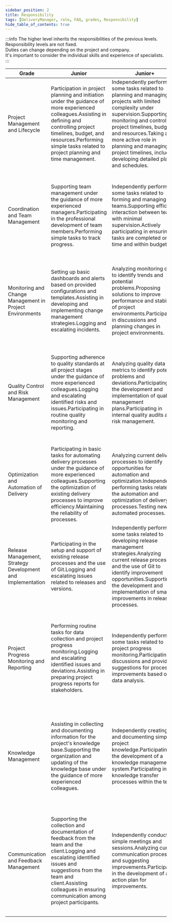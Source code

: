 ```yaml
---
sidebar_position: 2
title: Responsibility
tags: [DeliveryManager, role, FAQ, grades, Responsibility]
hide_table_of_contents: true
---
```

:::info
The higher level inherits the responsibilities of the previous levels.<br/>
Responsibility levels are not fixed.<br/>
Duties can change depending on the project and company.<br/>
It's important to consider the individual skills and experience of specialists.
:::


| Grade                                                       | Junior                                                                                                                                                                                                                                                     | Junior+                                                                                                                                                                                                                                                                                                                         | Middle                                                                                                                                                                                                                                                                                                                                   | Middle+                                                                                                                                                                                                                                                                        | Senior                                                                                                                                                                                                                                                                                                                      | Lead                                                                                                                                                                                                                                                                                                                            |
|-------------------------------------------------------------|------------------------------------------------------------------------------------------------------------------------------------------------------------------------------------------------------------------------------------------------------------|---------------------------------------------------------------------------------------------------------------------------------------------------------------------------------------------------------------------------------------------------------------------------------------------------------------------------------|------------------------------------------------------------------------------------------------------------------------------------------------------------------------------------------------------------------------------------------------------------------------------------------------------------------------------------------|--------------------------------------------------------------------------------------------------------------------------------------------------------------------------------------------------------------------------------------------------------------------------------|-----------------------------------------------------------------------------------------------------------------------------------------------------------------------------------------------------------------------------------------------------------------------------------------------------------------------------|---------------------------------------------------------------------------------------------------------------------------------------------------------------------------------------------------------------------------------------------------------------------------------------------------------------------------------|
| Project Management and Lifecycle                            | Participation in project planning and initiation under the guidance of more experienced colleagues.Assisting in defining and controlling project timelines, budget, and resources.Performing simple tasks related to project planning and time management. | Independently performing some tasks related to planning and managing projects with limited complexity under supervision.Supporting monitoring and controlling project timelines, budget, and resources.Taking a more active role in planning and managing project timelines, including developing detailed plans and schedules. | Independently planning and managing projects from initiation to closure for projects of medium complexity.Controlling project timelines, budget, and resources.Full responsibility for planning and managing project timelines, including task coordination between teams.                                                               | Independently planning and managing most aspects of the project.Defining and controlling timelines, budget, and resources for complex projects.Communicating with clients and stakeholders.Solving complex tasks and conflicts.                                                | Planning and managing large and complex projects from initiation to closure.Leading the project team.Full responsibility for strategic planning and timeline management, including developing long-term plans and strategies.                                                                                               | Leading and strategically managing a portfolio of projects, including multi-component and cross-functional projects.Developing and implementing planning and timeline management strategies for the entire organization, including process optimization and best practice implementation.                                       |
| Coordination and Team Management                            | Supporting team management under the guidance of more experienced managers.Participating in the professional development of team members.Performing simple tasks to track progress.                                                                        | Independently performing some tasks related to forming and managing teams.Supporting efficient interaction between teams with minimal supervision.Actively participating in ensuring tasks are completed on time and within budget.                                                                                             | Independently forming and managing development, testing, and deployment teams.Ensuring effective interaction between teams for medium complexity projects.Full responsibility for the timely and budget-compliant completion of tasks by the team.Participating in the development and support of team members' professional growth.     | Working on complex projects.Ensuring effective team collaboration and communication.Resolving conflicts and issues within the team.Mentoring and supporting team members.                                                                                                      | Developing and implementing team management strategies.Overseeing the execution of a project portfolio.Communicating with senior management.                                                                                                                                                                                | Leading the Delivery Manager team.Developing and implementing programs for professional skills development and career growth within the organization.Developing and implementing strategies for ensuring effective interaction between teams at the organizational level.                                                       |
| Monitoring and Change Management in Project Environments    | Setting up basic dashboards and alerts based on provided configurations and templates.Assisting in developing and implementing change management strategies.Logging and escalating incidents.                                                              | Analyzing monitoring data to identify trends and potential problems.Proposing solutions to improve performance and stability of project environments.Participating in discussions and planning changes in project environments.                                                                                                 | Developing and implementing simple change management strategies.Setting up and optimizing monitoring systems for more accurate and effective performance tracking of project environments.Collaborating with DevOps and other technical teams to coordinate changes.                                                                     | Implementing new monitoring systems and ensuring their security.Ensuring the reliability of monitoring systems and their compliance with security standards.Coordinating and managing change processes to minimize disruptions and downtime.                                   | Developing and implementing a strategy for monitoring project environments and managing changes.Communicating with senior management.                                                                                                                                                                                       | Leading the overall monitoring and change management system at the organizational level.Conducting strategic planning and development of monitoring and change management systems.Managing risks and responding to incidents at the organizational level.                                                                       |
| Quality Control and Risk Management                         | Supporting adherence to quality standards at all project stages under the guidance of more experienced colleagues.Logging and escalating identified risks and issues.Participating in routine quality monitoring and reporting.                            | Analyzing quality data and metrics to identify potential problems and deviations.Participating in the development and implementation of quality management plans.Participating in internal quality audits and risk management.                                                                                                  | Independently ensuring adherence to quality standards at all project stages.Developing and implementing quality control procedures and managing their execution.Managing simple project risks.Maintaining regular quality and risk reports, presenting reports to management.                                                            | Optimizing existing quality control procedures and risk management to improve efficiency.Analyzing complex quality issues and risks, developing strategies to address them.                                                                                                    | Developing comprehensive quality control and risk management strategies for complex projects.Leading initiatives to enhance quality and mitigate risks across multiple projects.Reporting to senior management on quality and risk metrics.                                                                                 | Leading organizational quality control and risk management efforts.Implementing enterprise-wide quality standards and risk mitigation strategies.Overseeing risk management and quality assurance programs across the organization.Engaging with executive leadership to align quality and risk objectives with business goals. |
| Optimization and Automation of Delivery                     | Participating in basic tasks for automating delivery processes under the guidance of more experienced colleagues.Supporting the optimization of existing delivery processes to improve efficiency.Maintaining the reliability of processes.                | Analyzing current delivery processes to identify opportunities for automation and optimization.Independently performing tasks related to the automation and optimization of delivery processes.Testing new automated processes.                                                                                                 | Independently developing and implementing automated delivery processes.Optimizing processes to enhance their technical efficiency and reliability.Collaborating with development and operations support teams to coordinate automation initiatives.                                                                                      | Developing, implementing, and optimizing complex automated processes.Evaluating and implementing best practices and standards of automation in delivery processes.Documenting automation and optimization processes.                                                           | Making key decisions on automation architecture and strategy.Leading large-scale projects for the automation and optimization of delivery processes.Developing and implementing automation and optimization strategies at the organizational level.                                                                         | Overseeing the execution of all projects.Communicating with senior management.Managing risks associated with the automation and optimization of delivery processes.                                                                                                                                                             |
| Release Management, Strategy Development and Implementation | Participating in the setup and support of existing release processes and the use of Git.Logging and escalating issues related to releases and versions.                                                                                                    | Independently performing some tasks related to developing release management strategies.Analyzing current release processes and the use of Git to identify improvement opportunities.Supporting the development and implementation of small improvements in release processes.                                                  | Developing and implementing strategies for the use of Git and release processes to ensure efficient deployment of updates and new features.Developing, implementing, and optimizing simple release management strategies.Documenting release management processes.                                                                       | Analyzing and resolving complex issues related to release processes and the use of Git.Managing communications with stakeholders regarding releases.Ensuring the integration of release processes with other organizational systems and tools.                                 | Developing and implementing organization-wide release management strategies.Implementing best practices and standards for release management.Making key decisions on release and Git strategy and architecture.                                                                                                             | Overseeing the execution of all projects.Communicating with senior management.Managing risks associated with releases and the use of Git.                                                                                                                                                                                       |
| Project Progress Monitoring and Reporting                   | Performing routine tasks for data collection and project progress monitoring.Logging and escalating identified issues and deviations.Assisting in preparing project progress reports for stakeholders.                                                     | Independently performing some tasks related to project progress monitoring.Participating in discussions and providing suggestions for process improvements based on data analysis.                                                                                                                                              | Regularly monitoring project progress, including key performance indicators (KPIs).Independently preparing and presenting project progress reports to stakeholders.Analyzing project metrics and developing recommendations for process improvements and addressing identified issues.Documenting monitoring and reporting processes.    | Developing and implementing project progress monitoring systems to enhance accuracy and efficiency.Leading initiatives to improve monitoring and reporting processes.Analyzing complex issues and providing strategic recommendations to improve project performance.          | Developing and implementing organizational-level project progress monitoring strategies.Ensuring the integration of monitoring systems with other project management tools.Making key decisions regarding the structure and content of project progress reports.                                                            | Managing large initiatives to improve monitoring and reporting processes.Communicating with senior management.Managing risks associated with project monitoring and reporting.                                                                                                                                                  |
| Knowledge Management                                        | Assisting in collecting and documenting information for the project's knowledge base.Supporting the organization and updating of the knowledge base under the guidance of more experienced colleagues.                                                     | Independently creating and documenting simple project knowledge.Participating in the development of a knowledge management system.Participating in knowledge transfer processes within the team.                                                                                                                                | Creating and maintaining a structured project knowledge base.Ensuring the documentation is up-to-date and accessible to all team members.Developing and implementing procedures for efficient knowledge storage and transfer within the team.Organizing regular training sessions and facilitating knowledge sharing among team members. | Implementing best practices and technologies for knowledge management in the project.Analyzing complex knowledge management issues and developing solutions to address them.                                                                                                   | Evaluating and implementing advanced technologies and methods to improve knowledge management.Developing and implementing organization-wide knowledge management strategies.Ensuring the integration of knowledge management systems with other corporate systems.                                                          | Managing large initiatives to improve knowledge management processes and their integration with other corporate systems.Overseeing the execution of all projects.Communicating with senior management.                                                                                                                          |
| Communication and Feedback Management                       | Supporting the collection and documentation of feedback from the team and the client.Logging and escalating identified issues and suggestions from the team and client.Assisting colleagues in ensuring communication among project participants.          | Independently conducting simple meetings and sessions.Analyzing current communication processes and suggesting improvements.Participating in the development of an action plan for improvements.                                                                                                                                | Ensuring regular and effective communication among all project participants.Independently collecting and analyzing feedback from the team and client.                                                                                                                                                                                    | Conducting deep analysis of complex issues related to communication and feedback, and developing solutions to address them.Documenting communication and feedback processes.Ensuring the integration of communication processes with other management and operational systems. | Leading initiatives to improve communication processes and implementing changes based on feedback.Making key decisions regarding the structure and content of communication processes and systems.Evaluating and implementing advanced methods and technologies to enhance communication processes and feedback management. | Communicating with senior management.Ensuring regular analysis and reporting on the effectiveness of communication and implemented changes.Engaging in strategic planning and development of communication and feedback management systems at the organizational level.                                                         |

